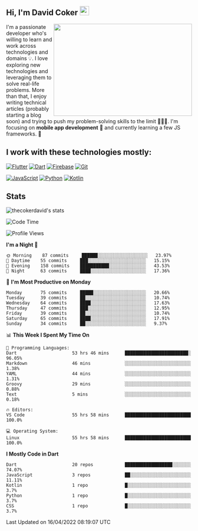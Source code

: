 ## Hi, I'm David Coker <img src="https://raw.githubusercontent.com/thecokerdavid/thecokerdavid/main/gifs/wave.gif" width="25px">
<img align="right" height="250" width="375" alt="" src="https://raw.githubusercontent.com/thecokerdavid/thecokerdavid/main/gifs/reminisce.gif" width="25px">

<p>I'm a passionate developer who's willing to learn and work across technologies and domains 💡. I love exploring new technologies and leveraging them to solve real-life problems. More than that, I enjoy writing technical articles (probably starting a blog soon) and trying to push my problem-solving skills to the limit  👨🏻‍💻. I'm focusing on <strong>mobile app development</strong> 📱 and currently learning a few JS frameworks. 🤪</p>

## I work with these technologies mostly:

[![Flutter](https://img.shields.io/badge/-Flutter-blue?style=for-the-badge&logo=flutter&logoColor=ffffff)](https://www.flutter.dev/)
[![Dart](https://img.shields.io/badge/-Dart-ffffff?style=for-the-badge&logo=dart&logoColor=blue)](https://www.dart.dev/)
[![Firebase](https://img.shields.io/badge/-Firebase-%23FBB741?style=for-the-badge&logo=firebase&logoColor=FBB741&labelColor=%23ffffff&color=%23FBB741)](https://www.firebase.google.com/)
[![Git](https://img.shields.io/badge/-Git-EB5C38?style=for-the-badge&logo=git&logoColor=%23ffffff)](https://git-scm.com/)

[![JavaScript](https://img.shields.io/badge/-JavaScript-F7DF1E?style=for-the-badge&logo=javascript&logoColor=000000&labelColor=F7DF1E&color=F7DF1E)](https://www.javascript.com/)
[![Python](https://img.shields.io/badge/-Python-yellow?style=for-the-badge&logo=python&logoColor=yellow&labelColor=blue&color=blue)](https://www.python.org/)
[![Kotlin](https://img.shields.io/badge/-Kotlin-7F52FF?style=for-the-badge&logo=Kotlin&logoColor=ffffff)](https://www.kotlinlang.com/)

## Stats

<p><img src="https://github-readme-stats.vercel.app/api?username=thecokerdavid&show_icons=true&hide_border=true&border_radius=10&theme=onedark" alt="thecokerdavid's stats" /></p>

<!--START_SECTION:waka-->
![Code Time](http://img.shields.io/badge/Code%20Time-349%20hrs%2017%20mins-blue)

![Profile Views](http://img.shields.io/badge/Profile%20Views-0-blue)

**I'm a Night 🦉** 

```text
🌞 Morning    87 commits     ██████░░░░░░░░░░░░░░░░░░░   23.97% 
🌆 Daytime    55 commits     ███░░░░░░░░░░░░░░░░░░░░░░   15.15% 
🌃 Evening    158 commits    ███████████░░░░░░░░░░░░░░   43.53% 
🌙 Night      63 commits     ████░░░░░░░░░░░░░░░░░░░░░   17.36%

```
📅 **I'm Most Productive on Monday** 

```text
Monday       75 commits     █████░░░░░░░░░░░░░░░░░░░░   20.66% 
Tuesday      39 commits     ██░░░░░░░░░░░░░░░░░░░░░░░   10.74% 
Wednesday    64 commits     ████░░░░░░░░░░░░░░░░░░░░░   17.63% 
Thursday     47 commits     ███░░░░░░░░░░░░░░░░░░░░░░   12.95% 
Friday       39 commits     ██░░░░░░░░░░░░░░░░░░░░░░░   10.74% 
Saturday     65 commits     ████░░░░░░░░░░░░░░░░░░░░░   17.91% 
Sunday       34 commits     ██░░░░░░░░░░░░░░░░░░░░░░░   9.37%

```


📊 **This Week I Spent My Time On** 

```text
💬 Programming Languages: 
Dart                     53 hrs 46 mins      ████████████████████████░   96.05% 
Markdown                 46 mins             ░░░░░░░░░░░░░░░░░░░░░░░░░   1.38% 
YAML                     44 mins             ░░░░░░░░░░░░░░░░░░░░░░░░░   1.31% 
Groovy                   29 mins             ░░░░░░░░░░░░░░░░░░░░░░░░░   0.88% 
Text                     5 mins              ░░░░░░░░░░░░░░░░░░░░░░░░░   0.18%

🔥 Editors: 
VS Code                  55 hrs 58 mins      █████████████████████████   100.0%

💻 Operating System: 
Linux                    55 hrs 58 mins      █████████████████████████   100.0%

```

**I Mostly Code in Dart** 

```text
Dart                     20 repos            ██████████████████░░░░░░░   74.07% 
JavaScript               3 repos             ██░░░░░░░░░░░░░░░░░░░░░░░   11.11% 
Kotlin                   1 repo              █░░░░░░░░░░░░░░░░░░░░░░░░   3.7% 
Python                   1 repo              █░░░░░░░░░░░░░░░░░░░░░░░░   3.7% 
CSS                      1 repo              █░░░░░░░░░░░░░░░░░░░░░░░░   3.7%

```



 Last Updated on 16/04/2022 08:19:07 UTC
<!--END_SECTION:waka-->

<!-- ### Hi there 👋

<img align="center" src="/github-metrics.svg" alt="David Coker's Stats"> -->

<!-- ![David Coker's Most used languages](https://github-readme-stats.vercel.app/api/top-langs?username=thecokerdavid&layout=compact&show_icons=true&count_private=true&theme=gotham) -->
